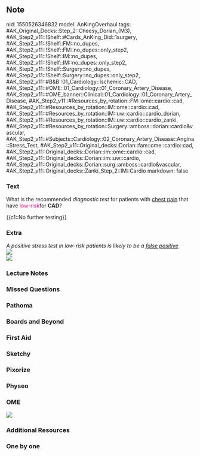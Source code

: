 ## Note
nid: 1550526346832
model: AnKingOverhaul
tags: #AK_Original_Decks::Step_2::Cheesy_Dorian_(M3), #AK_Step2_v11::!Shelf::#Cards_AnKing_Did::1surgery, #AK_Step2_v11::!Shelf::FM::no_dupes, #AK_Step2_v11::!Shelf::FM::no_dupes::only_step2, #AK_Step2_v11::!Shelf::IM::no_dupes, #AK_Step2_v11::!Shelf::IM::no_dupes::only_step2, #AK_Step2_v11::!Shelf::Surgery::no_dupes, #AK_Step2_v11::!Shelf::Surgery::no_dupes::only_step2, #AK_Step2_v11::#B&B::01_Cardiology::Ischemic::CAD, #AK_Step2_v11::#OME::01_Cardiology::01_Coronary_Artery_Disease, #AK_Step2_v11::#OME_banner::Clinical::01_Cardiology::01_Coronary_Artery_Disease, #AK_Step2_v11::#Resources_by_rotation::FM::ome::cardio::cad, #AK_Step2_v11::#Resources_by_rotation::IM::ome::cardio::cad, #AK_Step2_v11::#Resources_by_rotation::IM::uw::cardio::cardio_dorian, #AK_Step2_v11::#Resources_by_rotation::IM::uw::cardio::cardio_zanki, #AK_Step2_v11::#Resources_by_rotation::Surgery::amboss::dorian::cardio&vascular, #AK_Step2_v11::#Subjects::Cardiology::02_Coronary_Artery_Disease::Angina::Stress_Test, #AK_Step2_v11::Original_decks::Dorian::fam::ome::cardio::cad, #AK_Step2_v11::Original_decks::Dorian::im::ome::cardio::cad, #AK_Step2_v11::Original_decks::Dorian::im::uw::cardio, #AK_Step2_v11::Original_decks::Dorian::surg::amboss::cardio&vascular, #AK_Step2_v11::Original_decks::Zanki_Step_2::IM::Cardio
markdown: false

### Text
What is the recommended <i>diagnostic test</i> for patients with
<u>chest pain</u> that have <font color=
"#FC0280">low-risk</font>for <b>CAD</b>?
<div>
  {{c1::No further testing}}
</div>

### Extra
<div>
  <i>A positive stress test in low-risk patients is likely to be a
  <u>false positive</u></i>
</div>
<div>
  <div>
    <i><img src="prtp.png"></i>
  </div>
  <div>
    <i><img src="eval%20of%20chest%20pain.png"></i>
  </div>
</div>

### Lecture Notes


### Missed Questions


### Pathoma


### Boards and Beyond


### First Aid


### Sketchy


### Pixorize


### Physeo


### OME
<div class="ome-widget">
  <a href=
  "https://onlinemeded.org/spa/cardiology/coronary-artery-disease/acquire?ref=anki">
  <img src="_OME_AnkiFlashcards_Lesson_3.png"></a>
</div>

### Additional Resources


### One by one

